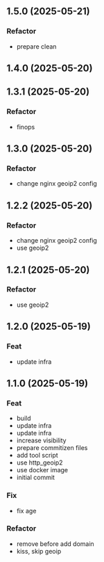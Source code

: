 ## 1.5.0 (2025-05-21)

### Refactor

- prepare clean

## 1.4.0 (2025-05-20)

## 1.3.1 (2025-05-20)

### Refactor

- finops

## 1.3.0 (2025-05-20)

### Refactor

- change nginx geoip2 config

## 1.2.2 (2025-05-20)

### Refactor

- change nginx geoip2 config
- use geoip2

## 1.2.1 (2025-05-20)

### Refactor

- use geoip2

## 1.2.0 (2025-05-19)

### Feat

- update infra

## 1.1.0 (2025-05-19)

### Feat

- build
- update infra
- update infra
- increase visibility
- prepare commitizen files
- add tool script
- use http_geoip2
- use docker image
- initial commit

### Fix

- fix age

### Refactor

- remove before add domain
- kiss, skip geoip
